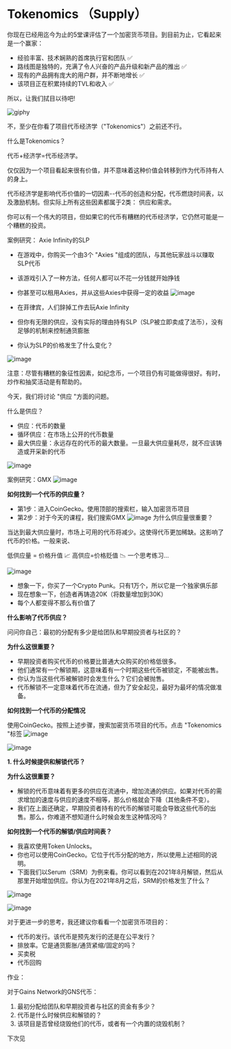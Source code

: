 # Tokenomics （Supply）

你现在已经用迄今为止的5堂课评估了一个加密货币项目。到目前为止，它看起来是一个赢家：

- 经验丰富、技术娴熟的首席执行官和团队 ✅ 
- 路线图是独特的，充满了令人兴奋的产品升级和新产品的推出 ✅
- 现有的产品拥有庞大的用户群，并不断地增长 ✅
- 该项目正在积累持续的TVL和收入 ✅

所以，让我们拭目以待吧!

![giphy](https://github.com/HeliosLz/Project-Analysis/assets/131566676/5372d0c1-c11f-4f61-b568-5430a0f14121)

不，至少在你看了项目代币经济学（"Tokenomics"）之前还不行。

什么是Tokenomics？

代币+经济学=代币经济学。

仅仅因为一个项目看起来很有价值，并不意味着这种价值会转移到作为代币持有人的身上。

代币经济学是影响代币价值的一切因素--代币的创造和分配，代币燃烧时间表，以及激励机制。但实际上所有这些因素都属于2类： 供应和需求。

你可以有一个伟大的项目，但如果它的代币有糟糕的代币经济学，它仍然可能是一个糟糕的投资。

案例研究： Axie Infinity的SLP

- 在游戏中，你购买一个由3个 "Axies "组成的团队，与其他玩家战斗以赚取SLP代币

- 该游戏引入了一种方法，任何人都可以不花一分钱就开始挣钱

- 你甚至可以租用Axies，并从这些Axies中获得一定的收益
![image](https://github.com/HeliosLz/Project-Analysis/assets/131566676/ed118be5-40e7-4e43-9b33-7366a3ad745d)

- 在菲律宾，人们辞掉工作去玩Axie Infinity
- 但你有无限的供应，没有实际的理由持有SLP（SLP被立即卖成了法币），没有足够的机制来控制通货膨胀
- 你认为SLP的价格发生了什么变化？

![image](https://github.com/HeliosLz/Project-Analysis/assets/131566676/637de684-38e6-4354-b4ba-aae159f6bcb1)

注意：尽管有糟糕的象征性因素，如纪念币，一个项目仍有可能做得很好。有时，炒作和抽奖活动是有帮助的。

今天，我们将讨论 "供应 "方面的问题。

什么是供应？

- 供应：代币的数量
- 循环供应：在市场上公开的代币数量
- 最大供应量：永远存在的代币的最大数量。一旦最大供应量耗尽，就不应该铸造或开采新的代币

![image](https://github.com/HeliosLz/Project-Analysis/assets/131566676/b4d50b79-0d5f-4e70-a228-118d23936b9b)

案例研究：GMX
![image](https://github.com/HeliosLz/Project-Analysis/assets/131566676/7765d9b2-de85-437a-a815-46d99647fbb7)

**如何找到一个代币的供应量？**

- 第1步：进入CoinGecko。使用顶部的搜索栏，输入加密货币项目
- 第2步：对于今天的课程，我们搜索GMX
![image](https://github.com/HeliosLz/Project-Analysis/assets/131566676/c9b25dcc-9f2f-44a1-bf9a-6d73b321ba1d)
为什么供应量很重要？

当达到最大供应量时，市场上可用的代币将减少。这使得代币更加稀缺。这影响了代币的价格。一般来说、

低供应量 = 价格升值 📈
高供应=价格贬值 📉
一个思考练习...

![image](https://github.com/HeliosLz/Project-Analysis/assets/131566676/e6beb08c-ab5a-4135-93d8-6e91a782f025)
- 想象一下，你买了一个Crypto Punk。只有1万个，所以它是一个独家俱乐部
- 现在想象一下，创造者再铸造20K（将数量增加到30K）
- 每个人都变得不那么有价值了

**什么影响了代币供应？**

问问你自己：最初的分配有多少是给团队和早期投资者与社区的？

**为什么这很重要？**

- 早期投资者购买代币的价格要比普通大众购买的价格低很多。
- 他们通常有一个解锁期，这意味着有一个时期这些代币被锁定，不能被出售。
- 你认为当这些代币被解锁时会发生什么？它们会被抛售。
- 代币解锁不一定意味着代币在流通，但为了安全起见，最好为最坏的情况做准备。

**如何找到一个代币的分配情况**

使用CoinGecko。按照上述步骤，搜索加密货币项目的代币。点击 "Tokenomics "标签
![image](https://github.com/HeliosLz/Project-Analysis/assets/131566676/3a3147b3-ddbb-4aed-b073-928210eeac56)

![image](https://github.com/HeliosLz/Project-Analysis/assets/131566676/69e9e954-22f5-484a-9e3c-a6e1b4f49b35)

**1. 什么时候提供和解锁代币？**

**为什么这很重要？**

- 解锁的代币意味着有更多的供应在流通中，增加流通的供应。如果对代币的需求增加的速度与供应的速度不相等，那么价格就会下降（其他条件不变）。
- 我们在上面还确定，早期投资者持有的代币的解锁可能会导致这些代币的出售。那么，你难道不想知道什么时候会发生这种情况吗？

**如何找到一个代币的解锁/供应时间表？**

- 我喜欢使用Token Unlocks。
- 你也可以使用CoinGecko。它位于代币分配的地方，所以使用上述相同的说明。
- 下面我们以Serum（SRM）为例来看。你可以看到在2021年8月解锁，然后从那里开始增加供应。你认为在2021年8月之后，SRM的价格发生了什么？

![image](https://github.com/HeliosLz/Project-Analysis/assets/131566676/912b6245-d3f5-4448-8c5b-b1b229e85721)

![image](https://github.com/HeliosLz/Project-Analysis/assets/131566676/e157ecf3-9293-4e80-a66c-3fef99594c59)

对于更进一步的思考，我还建议你看看一个加密货币项目的：

- 代币的发行。该代币是预先发行的还是在公平发行？
- 排放率。它是通货膨胀/通货紧缩/固定的吗？
- 买卖税
- 代币回购

作业：

对于Gains Network的GNS代币：

1. 最初分配给团队和早期投资者与社区的资金有多少？
2. 代币是什么时候供应和解锁的？
3. 该项目是否曾经烧毁他们的代币，或者有一个内置的烧毁机制？

下次见
